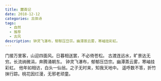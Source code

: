 ```yaml
---
title: 麓斋记
date: 2018-12-12
categories: 古体诗
tags:
  - 自然
  - 推荐
  - 古风
description: 钟灵飞瀑布，郁郁压岱宗。幽潭蒸云雾，寒岫挂彩虹。
---
```


门接万里客，山迎四面风。日暮相送罢，不必倚苍松。
古渡连远水，旷景达无穷。长流纳微涓，奔腾涌朝东。
钟灵飞瀑布，郁郁压岱宗。幽潭蒸云雾，寒岫挂彩虹。
他年如相访，白头一仙翁。之子无时来，知我天地中。
遥呼数不答，折竹抹行踪。桃花因烂漫，无邪老顽童。